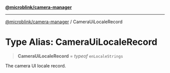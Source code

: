 [**@microblink/camera-manager**](../README.md)

***

[@microblink/camera-manager](../README.md) / CameraUiLocaleRecord

# Type Alias: CameraUiLocaleRecord

> **CameraUiLocaleRecord** = *typeof* `enLocaleStrings`

The camera UI locale record.
